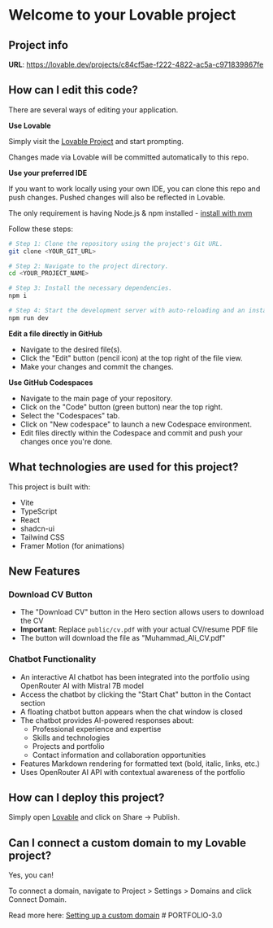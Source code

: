 # Welcome to your Lovable project

## Project info

**URL**: https://lovable.dev/projects/c84cf5ae-f222-4822-ac5a-c971839867fe

## How can I edit this code?

There are several ways of editing your application.

**Use Lovable**

Simply visit the [Lovable Project](https://lovable.dev/projects/c84cf5ae-f222-4822-ac5a-c971839867fe) and start prompting.

Changes made via Lovable will be committed automatically to this repo.

**Use your preferred IDE**

If you want to work locally using your own IDE, you can clone this repo and push changes. Pushed changes will also be reflected in Lovable.

The only requirement is having Node.js & npm installed - [install with nvm](https://github.com/nvm-sh/nvm#installing-and-updating)

Follow these steps:

```sh
# Step 1: Clone the repository using the project's Git URL.
git clone <YOUR_GIT_URL>

# Step 2: Navigate to the project directory.
cd <YOUR_PROJECT_NAME>

# Step 3: Install the necessary dependencies.
npm i

# Step 4: Start the development server with auto-reloading and an instant preview.
npm run dev
```

**Edit a file directly in GitHub**

- Navigate to the desired file(s).
- Click the "Edit" button (pencil icon) at the top right of the file view.
- Make your changes and commit the changes.

**Use GitHub Codespaces**

- Navigate to the main page of your repository.
- Click on the "Code" button (green button) near the top right.
- Select the "Codespaces" tab.
- Click on "New codespace" to launch a new Codespace environment.
- Edit files directly within the Codespace and commit and push your changes once you're done.

## What technologies are used for this project?

This project is built with:

- Vite
- TypeScript
- React
- shadcn-ui
- Tailwind CSS
- Framer Motion (for animations)

## New Features

### Download CV Button
- The "Download CV" button in the Hero section allows users to download the CV
- **Important**: Replace `public/cv.pdf` with your actual CV/resume PDF file
- The button will download the file as "Muhammad_Ali_CV.pdf"

### Chatbot Functionality
- An interactive AI chatbot has been integrated into the portfolio using OpenRouter AI with Mistral 7B model
- Access the chatbot by clicking the "Start Chat" button in the Contact section
- A floating chatbot button appears when the chat window is closed
- The chatbot provides AI-powered responses about:
  - Professional experience and expertise
  - Skills and technologies
  - Projects and portfolio
  - Contact information and collaboration opportunities
- Features Markdown rendering for formatted text (bold, italic, links, etc.)
- Uses OpenRouter AI API with contextual awareness of the portfolio

## How can I deploy this project?

Simply open [Lovable](https://lovable.dev/projects/c84cf5ae-f222-4822-ac5a-c971839867fe) and click on Share -> Publish.

## Can I connect a custom domain to my Lovable project?

Yes, you can!

To connect a domain, navigate to Project > Settings > Domains and click Connect Domain.

Read more here: [Setting up a custom domain](https://docs.lovable.dev/features/custom-domain#custom-domain)
#   P O R T F O L I O - 3 . 0  
 